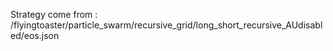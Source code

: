 Strategy come from : /flyingtoaster/particle_swarm/recursive_grid/long_short_recursive_AUdisabled/eos.json
